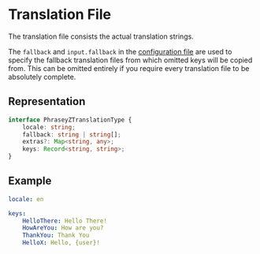 # Translation File

The translation file consists the actual translation strings.

The `fallback` and `input.fallback` in the [configuration file](./configuration.md) are used to specify the fallback translation files from which omitted keys will be copied from. This can be omitted entirely if you require every translation file to be absolutely complete.

## Representation

```ts
interface PhraseyZTranslationType {
    locale: string;
    fallback: string | string[];
    extras?: Map<string, any>;
    keys: Record<string, string>;
}
```

## Example

```yaml
locale: en

keys:
    HelloThere: Hello There!
    HowAreYou: How are you?
    ThankYou: Thank You
    HelloX: Hello, {user}!
```
